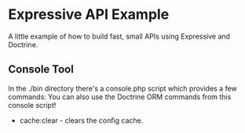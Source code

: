 Expressive API Example
===================

A little example of how to build fast, small APIs using Expressive and Doctrine.

## Console Tool
In the ./bin directory there's a console.php script which provides a few commands:
You can also use the Doctrine ORM commands from this console script!

- cache:clear - clears the config cache.
